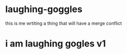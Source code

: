 # laughing-goggles
this is me wrtiting a thing that will have a merge conflict
# i am laughing gogles v1
